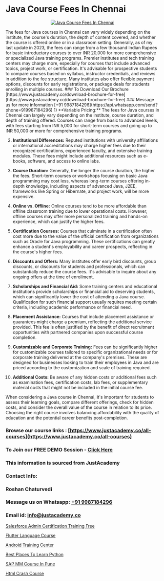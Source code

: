 # Java Course Fees In Chennai

<p align="center">
  <a href="https://justacademy.co/course-detail/core-java-training">
    <img src="https://justacademy.co/storage2/course_image/1677245426_course_image.webp" alt="Java Course Fees In Chennai">
  </a>
</p>
The fees for Java courses in Chennai can vary widely depending on the institute, the course's duration, the depth of content covered, and whether the course is offered online or in a classroom setting. Generally, as of my last update in 2023, the fees can range from a few thousand Indian Rupees for basic introductory courses to over INR 20,000 for more comprehensive or specialized Java training programs. Premier institutes and tech training centers may charge more, especially for courses that include advanced topics, project work, or certification. It's advisable for prospective students to compare courses based on syllabus, instructor credentials, and reviews in addition to the fee structure. Many institutes also offer flexible payment options, discounts for early registrations, or package deals for students enrolling in multiple courses.
### To Download Our Brochure [https://www.justacademy.co/download-brochure-for-free](https://www.justacademy.co/download-brochure-for-free)
### Message us for more information [+91 9987184296](https://api.whatsapp.com/send?phone=919987184296)
1) **Variable Pricing:** The fees for Java courses in Chennai can largely vary depending on the institute, course duration, and depth of training offered. Courses can range from basic to advanced levels, with fees starting from INR 5,000 for short-term courses and going up to INR 50,000 or more for comprehensive training programs.

2) **Institutional Differences:** Reputed institutions with university affiliations or international accreditations may charge higher fees due to their recognized certifications, experienced faculty, and extensive training modules. These fees might include additional resources such as e-books, software, and access to online labs.

3) **Course Duration:** Generally, the longer the course duration, the higher the fees. Short-term courses or workshops focusing on basic Java programming may cost less, whereas long-term courses offering in-depth knowledge, including aspects of advanced Java, J2EE, frameworks like Spring or Hibernate, and project work, will be more expensive.

4) **Online vs. Offline:** Online courses tend to be more affordable than offline classroom training due to lower operational costs. However, offline courses may offer more personalized training and hands-on experience, which can justify the higher fees.

5) **Certification Courses:** Courses that culminate in a certification often cost more due to the value of the official certification from organizations such as Oracle for Java programming. These certifications can greatly enhance a student's employability and career prospects, reflecting in the course's higher fees.

6) **Discounts and Offers:** Many institutes offer early bird discounts, group discounts, or discounts for students and professionals, which can substantially reduce the course fees. It's advisable to inquire about any ongoing offers at the time of enrollment.

7) **Scholarships and Financial Aid:** Some training centers and educational institutions provide scholarships or financial aid to deserving students, which can significantly lower the cost of attending a Java course. Qualification for such financial support usually requires meeting certain criteria, including academic performance or financial need.

8) **Placement Assistance:** Courses that include placement assistance or guarantees might charge a premium, reflecting the additional service provided. This fee is often justified by the benefit of direct recruitment opportunities with partnered companies upon successful course completion.

9) **Customizable and Corporate Training:** Fees can be significantly higher for customizable courses tailored to specific organizational needs or for corporate training delivered at the company's premises. These are designed for businesses looking to train their employees in Java and are priced according to the customization and scale of training required.

10) **Additional Costs:** Be aware of any hidden costs or additional fees such as examination fees, certification costs, lab fees, or supplementary material costs that might not be included in the initial course fee.

When considering a Java course in Chennai, it's important for students to assess their learning goals, compare different offerings, check for hidden costs, and consider the overall value of the course in relation to its price. Choosing the right course involves balancing affordability with the quality of education and the potential career benefits post-completion.

### Browse our course links : [https://www.justacademy.co/all-courses](https://www.justacademy.co/all-courses) 
### To Join our FREE DEMO Session - [Click Here](https://www.justacademy.co/register-for-course-demo)


### This information is sourced from JustAcademy
### Contact Info:
### Roshan Chaturvedi
### Message us on Whatsapp: [+91 9987184296](https://api.whatsapp.com/send?phone=919987184296)
### Email id: [info@justacademy.co](mailto:info@justacademy.co)
                
[Salesforce Admin Certification Training Free](https://www.linkedin.com/pulse/salesforce-admin-certification-training-free-justacademy-thane-hpjac?trackingId=eVh26KZR83Pir5FmDxeFPA%3D%3D&lipi=urn%3Ali%3Apage%3Ad_flagship3_company_admin%3B5LFFxHfxSIO4W925HATEJA%3D%3D)

[Flutter Language Course](https://www.linkedin.com/pulse/flutter-language-course-justacademy-thane-znc2c/)

[Android Training Center](https://medium.com/@prempja40/android-training-center-4af19ba6f181)

[Best Places To Learn Python](https://medium.com/@ranepooja/best-places-to-learn-python-4353d0c7e010)

[SAP MM Course In Pune](https://justacademyin.github.io/Articles/SAP-MM-Course-In-Pune)

[Html Crash Course](https://justacademyin.github.io/justacademy/html-crash-course)

